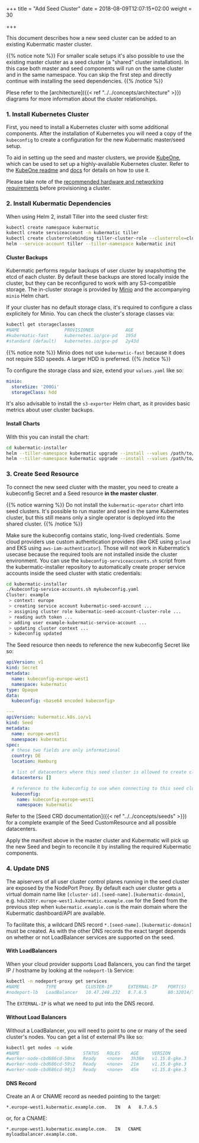 +++
title = "Add Seed Cluster"
date = 2018-08-09T12:07:15+02:00
weight = 30

+++

This document describes how a new seed cluster can be added to an existing Kubermatic master cluster.

{{% notice note %}}
For smaller scale setups it's also possible to use the existing master cluster as a seed cluster (a "shared"
cluster installation). In this case both master and seed components will run on the same cluster and in
the same namespace. You can skip the first step and directly continue with installing the seed dependencies.
{{% /notice %}}

Plese refer to the [architecture]({{< ref "../../concepts/architecture" >}}) diagrams for more information
about the cluster relationships.

### 1. Install Kubernetes Cluster

First, you need to install a Kubernetes cluster with some additional components. After the installation of
Kubernetes you will need a copy of the `kubeconfig` to create a configuration for the new Kubermatic
master/seed setup.

To aid in setting up the seed and master clusters, we provide [KubeOne](https://github.com/kubermatic/kubeone/),
which can be used to set up a highly-available Kubernetes cluster. Refer to the [KubeOne readme](https://github.com/kubermatic/kubeone/)
and [docs](https://github.com/kubermatic/kubeone/tree/master/docs) for details on how to use it.

Please take note of the [recommended hardware and networking requirements](../../requirements/cluster_requirements/)
before provisioning a cluster.

### 2. Install Kubermatic Dependencies

When using Helm 2, install Tiller into the seed cluster first:

```bash
kubectl create namespace kubermatic
kubectl create serviceaccount -n kubermatic tiller
kubectl create clusterrolebinding tiller-cluster-role --clusterrole=cluster-admin --serviceaccount=kubermatic:tiller
helm --service-account tiller --tiller-namespace kubermatic init
```

#### Cluster Backups

Kubermatic performs regular backups of user cluster by snapshotting the etcd of each cluster. By default these backups
are stored locally inside the cluster, but they can be reconfigured to work with any S3-compatible storage.
The in-cluster storage is provided by [Minio](https://min.io/) and the accompanying `minio` Helm chart.

If your cluster has no default storage class, it's required to configure a class explicitely for Minio. You can check
the cluster's storage classes via:

```bash
kubectl get storageclasses
#NAME                 PROVISIONER            AGE
#kubermatic-fast      kubernetes.io/gce-pd   195d
#standard (default)   kubernetes.io/gce-pd   2y43d
```

{{% notice note %}}
Minio does not use `kubermatic-fast` because it does not require SSD speeds. A larger HDD is preferred.
{{% /notice %}}

To configure the storage class and size, extend your `values.yaml` like so:

```yaml
minio:
  storeSize: '200Gi'
  storageClass: hdd
```

It's also advisable to install the `s3-exporter` Helm chart, as it provides basic metrics about user cluster backups.

#### Install Charts

With this you can install the chart:

```bash
cd kubermatic-installer
helm --tiller-namespace kubermatic upgrade --install --values /path/to/your/helm-values.yaml --namespace minio minio charts/minio/
helm --tiller-namespace kubermatic upgrade --install --values /path/to/your/helm-values.yaml --namespace s3-exporter s3-exporter charts/s3-exporter/
```

### 3. Create Seed Resource

To connect the new seed cluster with the master, you need to create a kubeconfig Secret and a Seed resource
**in the master cluster**.

{{% notice warning %}}
Do not install the `kubermatic-operator` chart into seed clusters. It's possible to run master and seed in the same
Kubernetes cluster, but this still means only a single operator is deployed into the shared cluster.
{{% /notice %}}

Make sure the kubeconfig contains static, long-lived credentials. Some cloud providers use custom authentication providers
(like GKE using `gcloud` and EKS using `aws-iam-authenticator`). Those will not work in Kubermatic’s usecase because the
required tools are not installed inside the cluster environment. You can use the `kubeconfig-serviceaccounts.sh` script from
the kubermatic-installer repository to automatically create proper service accounts inside the seed cluster with static
credentials:

```bash
cd kubermatic-installer
./kubeconfig-service-accounts.sh mykubeconfig.yaml
Cluster: example
 > context: europe
 > creating service account kubermatic-seed-account ...
 > assigning cluster role kubermatic-seed-account-cluster-role ...
 > reading auth token ...
 > adding user example-kubermatic-service-account ...
 > updating cluster context ...
 > kubeconfig updated
```

The Seed resource then needs to reference the new kubeconfig Secret like so:

```yaml
apiVersion: v1
kind: Secret
metadata:
  name: kubeconfig-europe-west1
  namespace: kubermatic
type: Opaque
data:
  kubeconfig: <base64 encoded kubeconfig>

---
apiVersion: kubermatic.k8s.io/v1
kind: Seed
metadata:
  name: europe-west1
  namespace: kubermatic
spec:
  # these two fields are only informational
  country: DE
  location: Hamburg

  # list of datacenters where this seed cluster is allowed to create clusters in
  datacenters: []

  # reference to the kubeconfig to use when connecting to this seed cluster
  kubeconfig:
    name: kubeconfig-europe-west1
    namespace: kubermatic
```

Refer to the [Seed CRD documentation]({{< ref "../../concepts/seeds" >}}) for a complete example of the
Seed CustomResource and all possible datacenters.

Apply the manifest above in the master cluster and Kubermatic will pick up the new Seed and begin to
reconcile it by installing the required Kubermatic components.

### 4. Update DNS

The apiservers of all user cluster control planes running in the seed cluster are exposed by the
NodePort Proxy. By default each user cluster gets a virtual domain name like
`[cluster-id].[seed-name].[kubermatic-domain]`, e.g. `hdu328tr.europe-west1.kubermatic.example.com`
for the Seed from the previous step when `kubermatic.example.com` is the main domain where the
Kubermatic dashboard/API are available.

To facilitate this, a wildcard DNS record `*.[seed-name].[kubermatic-domain]` must be created. As with
the other DNS records the exact target depends on whether or not LoadBalancer services are supported
on the seed.

#### With LoadBalancers

When your cloud provider supports Load Balancers, you can find the target IP / hostname by looking at the
`nodeport-lb` Service:

```bash
kubectl -n nodeport-proxy get services
#NAME          TYPE           CLUSTER-IP      EXTERNAL-IP    PORT(S)                      AGE
#nodeport-lb   LoadBalancer   10.47.248.232   8.7.6.5        80:32014/TCP,443:30772/TCP   449d
```

The `EXTERNAL-IP` is what we need to put into the DNS record.

#### Without Load Balancers

Without a LoadBalancer, you will need to point to one or many of the seed cluster's nodes. You can get a
list of external IPs like so:

```bash
kubectl get nodes -o wide
#NAME                        STATUS   ROLES    AGE     VERSION         INTERNAL-IP   EXTERNAL-IP
#worker-node-cbd686cd-50nx   Ready    <none>   3h36m   v1.15.8-gke.3   10.156.0.36   8.7.6.4
#worker-node-cbd686cd-59s2   Ready    <none>   21m     v1.15.8-gke.3   10.156.0.14   8.7.6.3
#worker-node-cbd686cd-90j3   Ready    <none>   45m     v1.15.8-gke.3   10.156.0.22   8.7.6.2
```

#### DNS Record

Create an A or CNAME record as needed pointing to the target:

```plain
*.europe-west1.kubermatic.example.com.   IN   A   8.7.6.5
```

or, for a CNAME:

```plain
*.europe-west1.kubermatic.example.com.   IN   CNAME   myloadbalancer.example.com.
```
